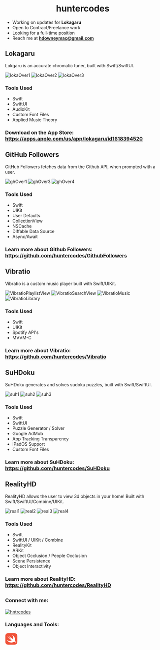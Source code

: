 <h1 align="center">huntercodes</h1>

- Working on updates for **Lokagaru**
- Open to Contract/Freelance work
- Looking for a full-time position
- Reach me at **hdowneymac@gmail.com**

## Lokagaru
Lokgaru is an accurate chromatic tuner, built with Swift/SwiftUI. 

![lokaOver1](https://user-images.githubusercontent.com/85328038/194208404-b342db15-5a2a-4d48-8746-7ae4014596ee.gif)
![lokaOver2](https://user-images.githubusercontent.com/85328038/194208422-1bf105dc-eb85-462b-ad0e-e70a0b387f40.gif)
![lokaOver3](https://user-images.githubusercontent.com/85328038/194208429-81a4b6ec-7d5b-4928-912c-230c69076886.gif)

### Tools Used
- Swift
- SwiftUI 
- AudioKit 
- Custom Font Files
- Applied Music Theory

### Download on the App Store: https://apps.apple.com/us/app/lokagaru/id1618394520

##
## GitHub Followers
GitHub Followers fetches data from the Github API, when prompted with a user.

![ghOver1](https://user-images.githubusercontent.com/85328038/194208489-dbedddea-60a8-4acd-9781-2ba4db67c99a.gif)
![ghOver3](https://user-images.githubusercontent.com/85328038/194208504-3acf905d-a0aa-4b21-a9a2-40fb16b6a3c9.gif)
![ghOver4](https://user-images.githubusercontent.com/85328038/194208510-43efbc17-5d51-43a5-856c-c61fac30e8af.gif)

### Tools Used
- Swift
- UIKit
- User Defaults
- CollectionView
- NSCache
- Diffable Data Source
- Async/Await

### Learn more about Github Followers: https://github.com/huntercodes/GithubFollowers

##
## Vibratio
Vibratio is a custom music player built with Swift/UIKit.

![VibratioPlaylistView](https://user-images.githubusercontent.com/85328038/176363821-989017ab-0e32-425f-90e6-5f8ef16fb596.png)
![VibratioSearchView](https://user-images.githubusercontent.com/85328038/176363828-832db74a-7a75-4c8c-b640-f852be8f77a0.png)
![VibratioMusic](https://user-images.githubusercontent.com/85328038/176363838-734387c4-f294-4155-baaf-bc8120a70e02.png)
![VibratioLibrary](https://user-images.githubusercontent.com/85328038/176363848-ba7b8225-0862-41c5-8443-71e8a69f06d4.png)

### Tools Used
- Swift
- UIKit
- Spotify API's
- MVVM-C

### Learn more about Vibratio: https://github.com/huntercodes/Vibratio

##
## SuHDoku
SuHDoku generates and solves sudoku puzzles, built with Swift/SwiftUI.

![suh1](https://user-images.githubusercontent.com/85328038/173899043-cca2ec70-4e56-46ba-b46d-3522a7d1c922.png)
![suh2](https://user-images.githubusercontent.com/85328038/173899105-0e32ff35-60c8-4460-921d-e0e0f722855a.png)
![suh3](https://user-images.githubusercontent.com/85328038/173899130-c74a24f5-cd70-4946-aa02-378945758e2b.png)

### Tools Used
- Swift
- SwiftUI
- Puzzle Generator / Solver
- Google AdMob
- App Tracking Transparency
- iPadOS Support
- Custom Font Files

### Learn more about SuHDoku: https://github.com/huntercodes/SuHDoku

##
## RealityHD
RealityHD allows the user to view 3d objects in your home! Built with Swift/SwiftUI/Combine/UIKit.

![real1](https://user-images.githubusercontent.com/85328038/173899170-97cfc955-743f-4dcd-b207-9d1eb9c55e0d.png)
![real2](https://user-images.githubusercontent.com/85328038/173899189-e5359ab7-ec8b-4cac-a29e-5a49c304fcd6.png)
![real3](https://user-images.githubusercontent.com/85328038/173899211-07d2964d-5448-42d4-a13c-8723a9c61b61.png)
![real4](https://user-images.githubusercontent.com/85328038/173899228-cc4788f7-b8b4-4d31-ad36-b7f0a3d4bf93.png)

### Tools Used
- Swift
- SwiftUI / UIKit / Combine
- RealityKit
- ARKit
- Object Occlusion / People Occlusion
- Scene Persistence
- Object Interactivity

### Learn more about RealityHD: https://github.com/huntercodes/RealityHD

##
<h3 align="left">Connect with me:</h3>
<p align="left">
<a href="https://twitter.com/hntrcodes" target="blank"><img align="center" src="https://raw.githubusercontent.com/rahuldkjain/github-profile-readme-generator/master/src/images/icons/Social/twitter.svg" alt="hntrcodes" height="30" width="40" /></a>
</p>

<h3 align="left">Languages and Tools:</h3>
<p align="left"> <a href="https://developer.apple.com/swift/" target="_blank" rel="noreferrer"> <img src="https://raw.githubusercontent.com/devicons/devicon/master/icons/swift/swift-original.svg" alt="swift" width="40" height="40"/> </a> </p>
